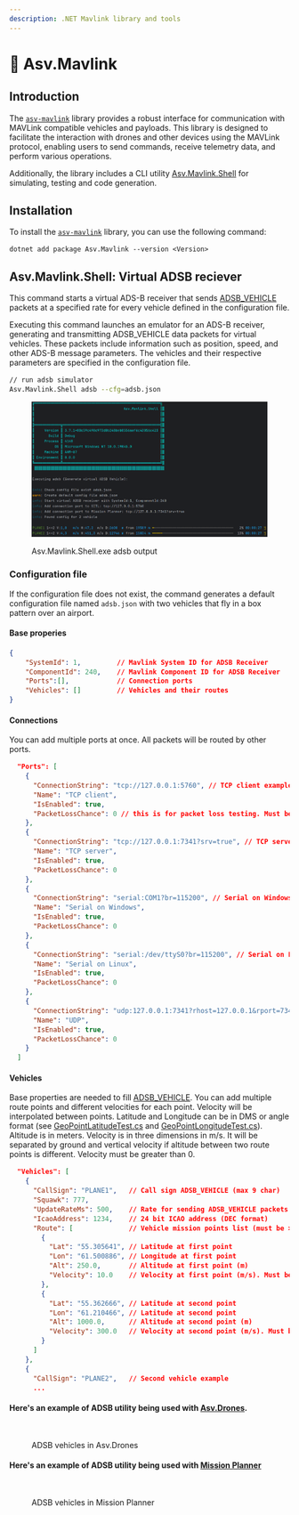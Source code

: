 ```yaml
---
description: .NET Mavlink library and tools
---
```


# 🧊 Asv.Mavlink

## Introduction

The [`asv-mavlink`](https://github.com/asv-soft/asv-mavlink) library provides a robust interface for communication with MAVLink compatible vehicles and payloads. This library is designed to facilitate the interaction with drones and other devices using the MAVLink protocol, enabling users to send commands, receive telemetry data, and perform various operations.

Additionally, the library includes a CLI utility [Asv.Mavlink.Shell](https://github.com/asv-soft/asv-mavlink/tree/main/src/Asv.Mavlink.Shell) for simulating, testing and code generation.

## Installation

To install the [`asv-mavlink`](https://github.com/asv-soft/asv-mavlink) library, you can use the following command:

```
dotnet add package Asv.Mavlink --version <Version>
```

## Asv.Mavlink.Shell: Virtual ADSB reciever

This command starts a virtual ADS-B receiver that sends  [ADSB\_VEHICLE](https://mavlink.io/en/messages/common.html#ADSB\_VEHICLE) packets at a specified rate for every vehicle defined in the configuration file.

Executing this command launches an emulator for an ADS-B receiver, generating and transmitting ADSB\_VEHICLE data packets for virtual vehicles. These packets include information such as position, speed, and other ADS-B message parameters. The vehicles and their respective parameters are specified in the configuration file.

```bash
// run adsb simulator
Asv.Mavlink.Shell adsb --cfg=adsb.json
```

<figure><img src="../.gitbook/assets/image (1).png" alt=""><figcaption><p>Asv.Mavlink.Shell.exe adsb output</p></figcaption></figure>

### Configuration file

If the configuration file does not exist, the command generates a default configuration file named `adsb.json` with two vehicles that fly in a box pattern over an airport.

#### Base properies

```json
{
    "SystemId": 1,         // Mavlink System ID for ADSB Receiver
    "ComponentId": 240,    // Mavlink Component ID for ADSB Receiver
    "Ports":[],            // Connection ports
    "Vehicles": []         // Vehicles and their routes
}
```

#### Connections

You can add multiple ports at once. All packets will be routed by other ports.

```json
  "Ports": [
    {
      "ConnectionString": "tcp://127.0.0.1:5760", // TCP client example
      "Name": "TCP client",
      "IsEnabled": true,
      "PacketLossChance": 0 // this is for packet loss testing. Must be 0.
    },
    {
      "ConnectionString": "tcp://127.0.0.1:7341?srv=true", // TCP server example
      "Name": "TCP server",
      "IsEnabled": true,
      "PacketLossChance": 0  
    },
    {
      "ConnectionString": "serial:COM1?br=115200", // Serial on Windows example
      "Name": "Serial on Windows",
      "IsEnabled": true,
      "PacketLossChance": 0
    },
    {
      "ConnectionString": "serial:/dev/ttyS0?br=115200", // Serial on Linux example
      "Name": "Serial on Linux",
      "IsEnabled": true,
      "PacketLossChance": 0
    },
    {
      "ConnectionString": "udp:127.0.0.1:7341?rhost=127.0.0.1&rport=7342", // UDP example
      "Name": "UDP",
      "IsEnabled": true,
      "PacketLossChance": 0
    }
  ]

```

#### Vehicles

Base properties are needed to fill [ADSB\_VEHICLE](https://mavlink.io/en/messages/common.html#ADSB\_VEHICLE). You can add multiple route points and different velocities for each point. Velocity will be interpolated between points. Latitude and Longitude can be in DMS or angle format (see [GeoPointLatitudeTest.cs](https://github.com/asv-soft/asv-common/blob/main/src/Asv.Common.Test/GeoPointLatitudeTest.cs) and [GeoPointLongitudeTest.cs](https://github.com/asv-soft/asv-common/blob/main/src/Asv.Common.Test/GeoPointLongitudeTest.cs)). Altitude is in meters. Velocity is in three dimensions in m/s. It will be separated by ground and vertical velocity if altitude between two route points is different. Velocity must be greater than 0.

```json
  "Vehicles": [
    {
      "CallSign": "PLANE1",   // Call sign ADSB_VEHICLE (max 9 char)
      "Squawk": 777,
      "UpdateRateMs": 500,    // Rate for sending ADSB_VEHICLE packets
      "IcaoAddress": 1234,    // 24 bit ICAO address (DEC format)
      "Route": [              // Vehicle mission points list (must be > 2)
        {
          "Lat": "55.305641", // Latitude at first point
          "Lon": "61.500886", // Longitude at first point
          "Alt": 250.0,       // Altitude at first point (m)
          "Velocity": 10.0    // Velocity at first point (m/s). Must be > 0
        },
        {
          "Lat": "55.362666", // Latitude at second point
          "Lon": "61.210466", // Latitude at second point
          "Alt": 1000.0,      // Altitude at second point (m)
          "Velocity": 300.0   // Velocity at second point (m/s). Must be > 0
        }
      ]
    },
    {
      "CallSign": "PLANE2",   // Second vehicle example
      ...
```

#### Here's an example of ADSB utility being used with [Asv.Drones](https://github.com/asv-soft/asv-drones).&#x20;

<figure><img src="https://lh7-rt.googleusercontent.com/docsz/AD_4nXcQBEOFoUIITaF6DOPy-bSk2HMPm61togLZanzggqhUxTJjTIeTwExO-bEmJgOTtyg-Tsf1jJ9fbPG77JjlRdgBjvIMa0n70tn1UhzXlvBjJ9dREZnC9VQlpfY84DWKOMxe88h0028gDvhwufpWkv3-QNIg?key=riwOy4U3j_pq7fFAx1ly_w" alt=""><figcaption><p>ADSB vehicles in Asv.Drones</p></figcaption></figure>

#### Here's an example of ADSB utility being used with [Mission Planner](https://ardupilot.org/planner/)

<figure><img src="https://lh7-rt.googleusercontent.com/docsz/AD_4nXej5GPu0BsBKrnTfU7dvP4IfRriZe6Sbf5CWpym9CyD1oCpP1aGrDe0kqbZdZzMnsZ3itB4g2h-ZE9Q4jP5stl9KEJg1juKRIWubK_kbkJ3h7ij6pLYCR2LwXSxUGXDABWGietZnXLcUC0O7ajs5WS_T78?key=riwOy4U3j_pq7fFAx1ly_w" alt=""><figcaption><p>ADSB vehicles in Mission Planner</p></figcaption></figure>



